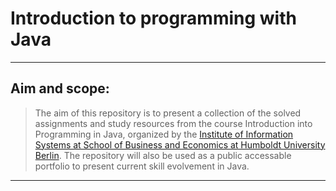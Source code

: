 # Introduction to programming with Java
---
## Aim and scope:  
> The aim of this repository is to present a collection of the solved assignments and study resources from the course Introduction into Programming in Java, organized by the [Institute of Information Systems at School of Business and Economics at Humboldt University Berlin](https://www.wiwi.hu-berlin.de/en/Professorships/bwl/wi/lehre).
The repository will also be used as a public accessable portfolio to present current skill evolvement in Java.
---
